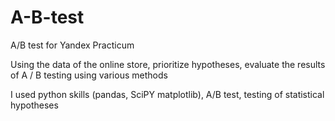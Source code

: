 # A-B-test
A/B test for Yandex Practicum

Using the data of the online store, prioritize hypotheses, evaluate the results of A / B testing using various methods

I used python skills (pandas, SciPY matplotlib), A/B test, testing of statistical hypotheses
